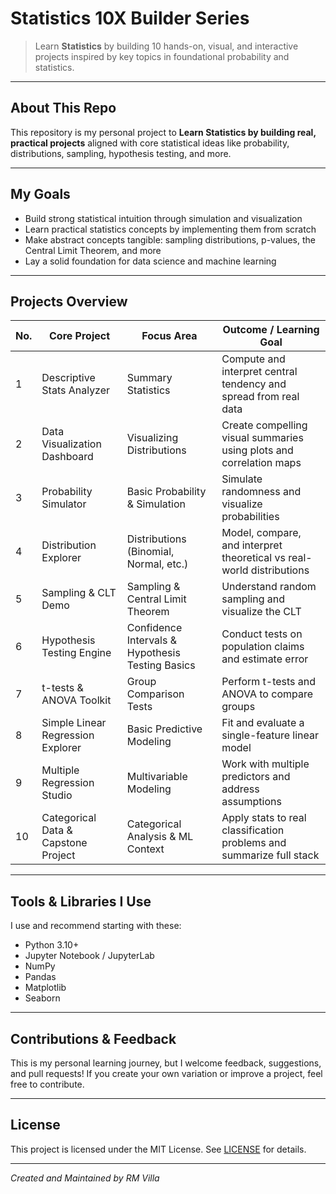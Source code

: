 # Statistics 10X Builder Series

> Learn **Statistics** by building 10 hands-on, visual, and interactive projects inspired by key topics in foundational probability and statistics.

---

## About This Repo

This repository is my personal project to **Learn Statistics by building real, practical projects** aligned with core statistical ideas like probability, distributions, sampling, hypothesis testing, and more.


---

## My Goals

* Build strong statistical intuition through simulation and visualization
* Learn practical statistics concepts by implementing them from scratch
* Make abstract concepts tangible: sampling distributions, p-values, the Central Limit Theorem, and more
* Lay a solid foundation for data science and machine learning

---

## Projects Overview

| No. | Core Project                        | Focus Area                                       | Outcome / Learning Goal                                               |
| --- | ----------------------------------- | ------------------------------------------------ | --------------------------------------------------------------------- |
| 1   | Descriptive Stats Analyzer          | Summary Statistics                               | Compute and interpret central tendency and spread from real data      |
| 2   | Data Visualization Dashboard        | Visualizing Distributions                        | Create compelling visual summaries using plots and correlation maps   |
| 3   | Probability Simulator               | Basic Probability & Simulation                   | Simulate randomness and visualize probabilities                       |
| 4   | Distribution Explorer               | Distributions (Binomial, Normal, etc.)           | Model, compare, and interpret theoretical vs real-world distributions |
| 5   | Sampling & CLT Demo                 | Sampling & Central Limit Theorem                 | Understand random sampling and visualize the CLT                      |
| 6   | Hypothesis Testing Engine           | Confidence Intervals & Hypothesis Testing Basics | Conduct tests on population claims and estimate error                 |
| 7   | t-tests & ANOVA Toolkit             | Group Comparison Tests                           | Perform t-tests and ANOVA to compare groups                           |
| 8   | Simple Linear Regression Explorer   | Basic Predictive Modeling                        | Fit and evaluate a single-feature linear model                        |
| 9   | Multiple Regression Studio          | Multivariable Modeling                           | Work with multiple predictors and address assumptions                 |
| 10  | Categorical Data & Capstone Project | Categorical Analysis & ML Context                | Apply stats to real classification problems and summarize full stack  |

---

## Tools & Libraries I Use

I use and recommend starting with these:

* Python 3.10+
* Jupyter Notebook / JupyterLab
* NumPy
* Pandas
* Matplotlib
* Seaborn

---

## Contributions & Feedback

This is my personal learning journey, but I welcome feedback, suggestions, and pull requests! If you create your own variation or improve a project, feel free to contribute.

---

## License

This project is licensed under the MIT License. See [LICENSE](LICENSE) for details.

---

_Created and Maintained by RM Villa_
